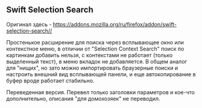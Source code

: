 ## Swift Selection Search
Оригинал здесь - <a href="https://addons.mozilla.org/ru/firefox/addon/swift-selection-search/" target="_blank">https://addons.mozilla.org/ru/firefox/addon/swift-selection-search//</a>
  
Простенькое расширение для поиска через всплывающее окно или контекстное меню, в отличии от "Selection Context Search" поиск по картинкам добавить нельзя, с контекстами не работает (только выделенный текст), в меню вкладок не добавляется. В общем аналог для "нищих", но зато можно импортировать браузерные поиски и настроить внешний вид всплывающей панели, и еще автокопирование в буфер вроде работает стабильно.
  
Переведенная версия. Перевел только заголовки параметров и кое-что дополнительно, описания "для домохозяек" не переводил.  
